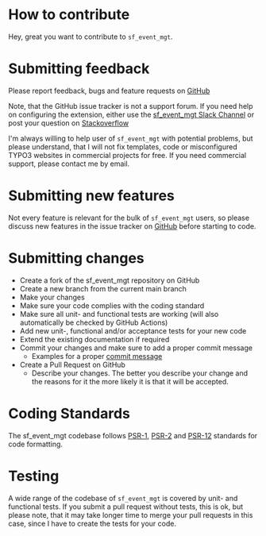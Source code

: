 How to contribute
=================

Hey, great you want to contribute to ``sf_event_mgt``.

Submitting feedback
===================
Please report feedback, bugs and feature requests on [GitHub](https://github.com/derhansen/sf_event_mgt/issues)

Note, that the GitHub issue tracker is not a support forum. If you need help on configuring the extension,
either use the [sf_event_mgt Slack Channel](https://typo3.slack.com/messages/C83T6DEKY/) or post your question
on [Stackoverflow](https://stackoverflow.com/questions/tagged/typo3)

I'm always willing to help user of ``sf_event_mgt`` with potential problems, but please understand, that I will
not fix templates, code or misconfigured TYPO3 websites in commercial projects for free. If you need
commercial support, please contact me by email.

Submitting new features
=======================
Not every feature is relevant for the bulk of ``sf_event_mgt`` users, so please discuss new features in the
issue tracker on [GitHub](https://github.com/derhansen/sf_event_mgt/issues) before starting to code.

Submitting changes
==================
* Create a fork of the sf_event_mgt repository on GitHub
* Create a new branch from the current main branch
* Make your changes
* Make sure your code complies with the coding standard
* Make sure all unit- and functional tests are working (will also automatically be checked by GitHub Actions)
* Add new unit-, functional and/or acceptance tests for your new code
* Extend the existing documentation if required
* Commit your changes and make sure to add a proper commit message
  * Examples for a proper [commit message](https://docs.typo3.org/m/typo3/guide-contributionworkflow/main/en-us/Appendix/CommitMessage.html)
* Create a Pull Request on GitHub
  * Describe your changes. The better you describe your change and the reasons for it the more likely it is that it will be accepted.

Coding Standards
================
The sf_event_mgt codebase follows [PSR-1](https://www.php-fig.org/psr/psr-1/),
[PSR-2](https://www.php-fig.org/psr/psr-2/) and [PSR-12](https://www.php-fig.org/psr/psr-12/) standards for code formatting.

Testing
=======
A wide range of the codebase of ``sf_event_mgt`` is covered by unit- and functional tests. If you submit a pull
request without tests, this is ok, but please note, that it may take longer time to merge your pull requests in
this case, since I have to create the tests for your code.
